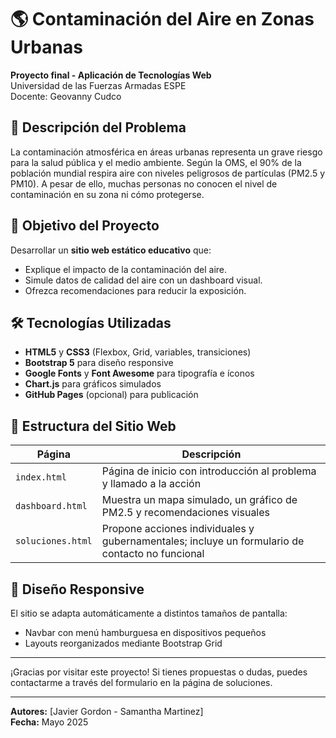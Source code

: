 # 🌎 Contaminación del Aire en Zonas Urbanas

**Proyecto final - Aplicación de Tecnologías Web**  
Universidad de las Fuerzas Armadas ESPE  
Docente: Geovanny Cudco  

## 🧠 Descripción del Problema

La contaminación atmosférica en áreas urbanas representa un grave riesgo para la salud pública y el medio ambiente. Según la OMS, el 90% de la población mundial respira aire con niveles peligrosos de partículas (PM2.5 y PM10). A pesar de ello, muchas personas no conocen el nivel de contaminación en su zona ni cómo protegerse.

## 🎯 Objetivo del Proyecto

Desarrollar un **sitio web estático educativo** que:
- Explique el impacto de la contaminación del aire.
- Simule datos de calidad del aire con un dashboard visual.
- Ofrezca recomendaciones para reducir la exposición.

## 🛠️ Tecnologías Utilizadas

- **HTML5** y **CSS3** (Flexbox, Grid, variables, transiciones)
- **Bootstrap 5** para diseño responsive
- **Google Fonts** y **Font Awesome** para tipografía e íconos
- **Chart.js** para gráficos simulados
- **GitHub Pages** (opcional) para publicación

## 📄 Estructura del Sitio Web

| Página | Descripción |
|--------|-------------|
| `index.html` | Página de inicio con introducción al problema y llamado a la acción |
| `dashboard.html` | Muestra un mapa simulado, un gráfico de PM2.5 y recomendaciones visuales |
| `soluciones.html` | Propone acciones individuales y gubernamentales; incluye un formulario de contacto no funcional |

## 📱 Diseño Responsive

El sitio se adapta automáticamente a distintos tamaños de pantalla:
- Navbar con menú hamburguesa en dispositivos pequeños
- Layouts reorganizados mediante Bootstrap Grid

---

¡Gracias por visitar este proyecto! Si tienes propuestas o dudas, puedes contactarme a través del formulario en la página de soluciones.

---

**Autores:** [Javier Gordon - Samantha Martinez]  
**Fecha:** Mayo 2025
